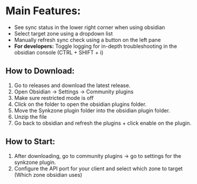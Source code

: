 # Main Features:
* See sync status in the lower right corner when using obsidian
* Select target zone using a dropdown list
* Manually refresh sync check using a button on the left pane
* **For developers:** Toggle logging for in-depth troubleshooting in the obsidian console (CTRL + SHIFT + i)

## How to Download:
1. Go to releases and download the latest release.
2. Open Obsidian -> Settings -> Community plugins
3. Make sure restricted mode is off
4. Click on the folder to open the obsidian plugins folder. 
5. Move the Synkzone plugin folder into the obsidian plugin folder.
6. Unzip the file
7. Go back to obsidian and refresh the plugins + click enable on the plugin.

## How to Start:
1. After downloading, go to community plugins -> go to settings for the synkzone plugin. 
2. Configure the API port for your client and select which zone to target (Which zone obsidian uses)
